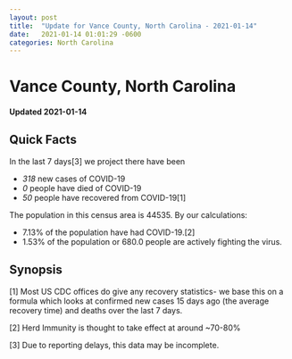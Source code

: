 ```yaml
---
layout: post
title:  "Update for Vance County, North Carolina - 2021-01-14"
date:   2021-01-14 01:01:29 -0600
categories: North Carolina
---
```


# Vance County, North Carolina
#### Updated 2021-01-14

## Quick Facts

In the last 7 days[3] we project there have been
- *318* new cases of COVID-19
- *0* people have died of COVID-19
- *50* people have recovered from COVID-19[1]

The population in this census area is 44535. By our calculations:
- 7.13% of the population have had COVID-19.[2]
- 1.53% of the population or 680.0 people are actively fighting the virus.

## Synopsis




[1] Most US CDC offices do give any recovery statistics- we base this on a formula which looks at confirmed new cases
15 days ago (the average recovery time) and deaths over the last 7 days.

[2] Herd Immunity is thought to take effect at around ~70-80%

[3] Due to reporting delays, this data may be incomplete.
 
    